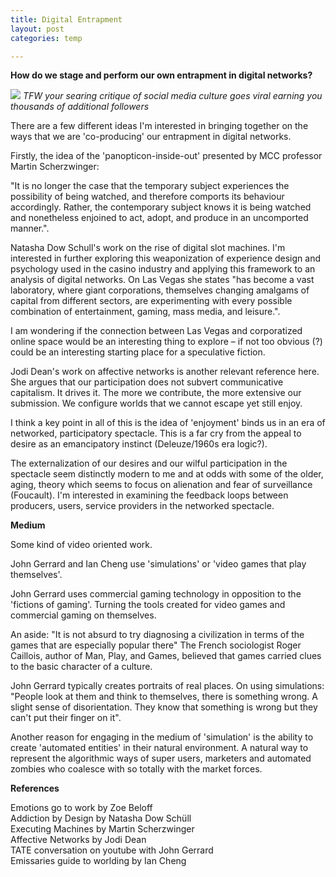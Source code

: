 ```yaml
---
title: Digital Entrapment
layout: post
categories: temp

---
```


**How do we stage and perform our own entrapment in digital networks?**

![](https://i.imgur.com/vwD9JTS.jpg)
_TFW your searing critique of social media culture goes viral earning you thousands of additional followers_


There are a few different ideas I'm interested in bringing together on the ways that we are 'co-producing' our entrapment in digital networks.

Firstly, the idea of the 'panopticon-inside-out' presented by MCC professor Martin Scherzwinger:

"It is no longer the case that the temporary subject experiences the possibility of being watched, and therefore comports its behaviour accordingly. Rather, the contemporary subject knows it is being watched and nonetheless enjoined to act, adopt, and produce in an uncomported manner.".

Natasha Dow Schull's work on the rise of digital slot machines.   I'm interested in further exploring this weaponization of experience design and psychology used in the casino industry and applying this framework to an analysis of digital networks. On Las Vegas she states "has become a vast laboratory, where giant corporations, themselves changing amalgams of capital from different sectors, are experimenting with every possible combination of entertainment, gaming, mass media, and leisure.".

I am wondering if the connection between Las Vegas and corporatized online space would be an interesting thing to explore – if not too obvious (?) could be an interesting starting place for a speculative fiction.

Jodi Dean's work on affective networks is another relevant reference here. She argues that our participation does not subvert communicative capitalism. It drives it. The more we contribute, the more extensive our submission. We configure worlds that we cannot escape yet still enjoy.


I think a key point in all of this is the idea of 'enjoyment' binds us in an era of networked, participatory spectacle. This is a far cry from the appeal to desire as an emancipatory instinct (Deleuze/1960s era logic?).

The externalization of our desires and our wilful participation in the spectacle seem distinctly modern to me and at odds with some of the older, aging, theory which seems to focus on alienation and fear of surveillance (Foucault).  I'm interested in examining the feedback loops between producers, users, service providers in the networked spectacle.


**Medium**<br>

Some kind of video oriented work.

John Gerrard and Ian Cheng use 'simulations' or 'video games that play themselves'.  

John Gerrard uses commercial gaming technology in opposition to the 'fictions of gaming'.  Turning the tools created for video games and commercial gaming on themselves.

An aside: "It is not absurd to try diagnosing a civilization in terms of the games that are especially popular there" The French sociologist Roger Caillois, author of Man, Play, and Games, believed that games carried clues to the basic character of a culture.

John Gerrard typically creates portraits of real places.  On using simulations: "People look at them and think to themselves, there is something wrong. A slight sense of disorientation. They know that something is wrong but they can't put their finger on it".

Another reason for engaging in the medium of 'simulation' is the ability to create 'automated entities' in their natural environment.  A natural way to represent the algorithmic ways of super users, marketers and automated zombies who coalesce with so totally with the market forces.


**References**<br>

Emotions go to work by Zoe Beloff<br>
Addiction by Design by Natasha Dow Schüll<br>
Executing Machines by Martin Scherzwinger<br>
Affective Networks by Jodi Dean<br>
TATE conversation on youtube with John Gerrard<br>
Emissaries guide to worlding by Ian Cheng<br>
